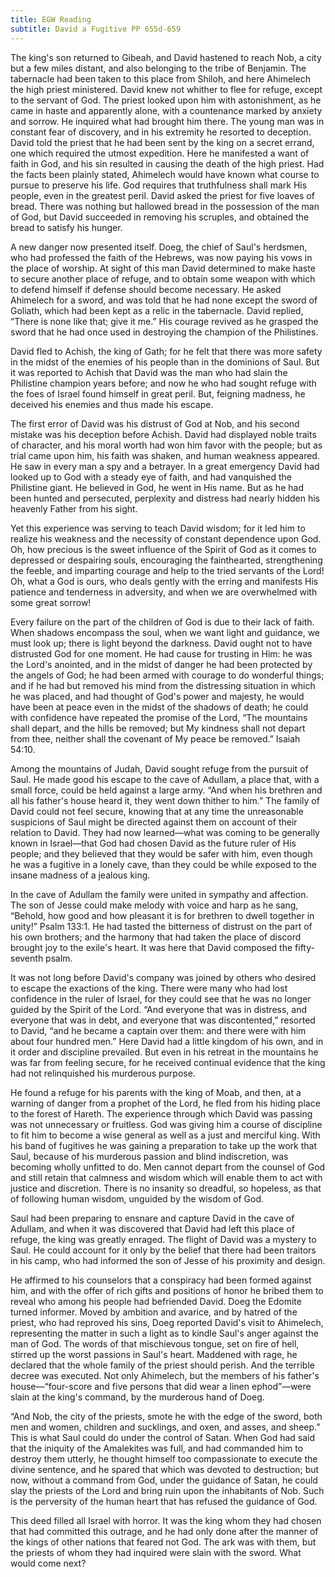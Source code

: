 ```yaml
---
title: EGW Reading
subtitle: David a Fugitive PP 655d-659
---
```


The king's son returned to Gibeah, and David hastened to reach Nob, a city but a few miles distant, and also belonging to the tribe of Benjamin. The tabernacle had been taken to this place from Shiloh, and here Ahimelech the high priest ministered. David knew not whither to flee for refuge, except to the servant of God. The priest looked upon him with astonishment, as he came in haste and apparently alone, with a countenance marked by anxiety and sorrow. He inquired what had brought him there. The young man was in constant fear of discovery, and in his extremity he resorted to deception. David told the priest that he had been sent by the king on a secret errand, one which required the utmost expedition. Here he manifested a want of faith in God, and his sin resulted in causing the death of the high priest. Had the facts been plainly stated, Ahimelech would have known what course to pursue to preserve his life. God requires that truthfulness shall mark His people, even in the greatest peril. David asked the priest for five loaves of bread. There was nothing but hallowed bread in the possession of the man of God, but David succeeded in removing his scruples, and obtained the bread to satisfy his hunger.

A new danger now presented itself. Doeg, the chief of Saul's herdsmen, who had professed the faith of the Hebrews, was now paying his vows in the place of worship. At sight of this man David determined to make haste to secure another place of refuge, and to obtain some weapon with which to defend himself if defense should become necessary. He asked Ahimelech for a sword, and was told that he had none except the sword of Goliath, which had been kept as a relic in the tabernacle. David replied, “There is none like that; give it me.” His courage revived as he grasped the sword that he had once used in destroying the champion of the Philistines.

David fled to Achish, the king of Gath; for he felt that there was more safety in the midst of the enemies of his people than in the dominions of Saul. But it was reported to Achish that David was the man who had slain the Philistine champion years before; and now he who had sought refuge with the foes of Israel found himself in great peril. But, feigning madness, he deceived his enemies and thus made his escape.

The first error of David was his distrust of God at Nob, and his second mistake was his deception before Achish. David had displayed noble traits of character, and his moral worth had won him favor with the people; but as trial came upon him, his faith was shaken, and human weakness appeared. He saw in every man a spy and a betrayer. In a great emergency David had looked up to God with a steady eye of faith, and had vanquished the Philistine giant. He believed in God, he went in His name. But as he had been hunted and persecuted, perplexity and distress had nearly hidden his heavenly Father from his sight.

Yet this experience was serving to teach David wisdom; for it led him to realize his weakness and the necessity of constant dependence upon God. Oh, how precious is the sweet influence of the Spirit of God as it comes to depressed or despairing souls, encouraging the fainthearted, strengthening the feeble, and imparting courage and help to the tried servants of the Lord! Oh, what a God is ours, who deals gently with the erring and manifests His patience and tenderness in adversity, and when we are overwhelmed with some great sorrow!

Every failure on the part of the children of God is due to their lack of faith. When shadows encompass the soul, when we want light and guidance, we must look up; there is light beyond the darkness. David ought not to have distrusted God for one moment. He had cause for trusting in Him: he was the Lord's anointed, and in the midst of danger he had been protected by the angels of God; he had been armed with courage to do wonderful things; and if he had but removed his mind from the distressing situation in which he was placed, and had thought of God's power and majesty, he would have been at peace even in the midst of the shadows of death; he could with confidence have repeated the promise of the Lord, “The mountains shall depart, and the hills be removed; but My kindness shall not depart from thee, neither shall the covenant of My peace be removed.” Isaiah 54:10.

Among the mountains of Judah, David sought refuge from the pursuit of Saul. He made good his escape to the cave of Adullam, a place that, with a small force, could be held against a large army. “And when his brethren and all his father's house heard it, they went down thither to him.” The family of David could not feel secure, knowing that at any time the unreasonable suspicions of Saul might be directed against them on account of their relation to David. They had now learned—what was coming to be generally known in Israel—that God had chosen David as the future ruler of His people; and they believed that they would be safer with him, even though he was a fugitive in a lonely cave, than they could be while exposed to the insane madness of a jealous king.

In the cave of Adullam the family were united in sympathy and affection. The son of Jesse could make melody with voice and harp as he sang, “Behold, how good and how pleasant it is for brethren to dwell together in unity!” Psalm 133:1. He had tasted the bitterness of distrust on the part of his own brothers; and the harmony that had taken the place of discord brought joy to the exile's heart. It was here that David composed the fifty-seventh psalm.

It was not long before David's company was joined by others who desired to escape the exactions of the king. There were many who had lost confidence in the ruler of Israel, for they could see that he was no longer guided by the Spirit of the Lord. “And everyone that was in distress, and everyone that was in debt, and everyone that was discontented,” resorted to David, “and he became a captain over them: and there were with him about four hundred men.” Here David had a little kingdom of his own, and in it order and discipline prevailed. But even in his retreat in the mountains he was far from feeling secure, for he received continual evidence that the king had not relinquished his murderous purpose.

He found a refuge for his parents with the king of Moab, and then, at a warning of danger from a prophet of the Lord, he fled from his hiding place to the forest of Hareth. The experience through which David was passing was not unnecessary or fruitless. God was giving him a course of discipline to fit him to become a wise general as well as a just and merciful king. With his band of fugitives he was gaining a preparation to take up the work that Saul, because of his murderous passion and blind indiscretion, was becoming wholly unfitted to do. Men cannot depart from the counsel of God and still retain that calmness and wisdom which will enable them to act with justice and discretion. There is no insanity so dreadful, so hopeless, as that of following human wisdom, unguided by the wisdom of God.

Saul had been preparing to ensnare and capture David in the cave of Adullam, and when it was discovered that David had left this place of refuge, the king was greatly enraged. The flight of David was a mystery to Saul. He could account for it only by the belief that there had been traitors in his camp, who had informed the son of Jesse of his proximity and design.

He affirmed to his counselors that a conspiracy had been formed against him, and with the offer of rich gifts and positions of honor he bribed them to reveal who among his people had befriended David. Doeg the Edomite turned informer. Moved by ambition and avarice, and by hatred of the priest, who had reproved his sins, Doeg reported David's visit to Ahimelech, representing the matter in such a light as to kindle Saul's anger against the man of God. The words of that mischievous tongue, set on fire of hell, stirred up the worst passions in Saul's heart. Maddened with rage, he declared that the whole family of the priest should perish. And the terrible decree was executed. Not only Ahimelech, but the members of his father's house—“four-score and five persons that did wear a linen ephod”—were slain at the king's command, by the murderous hand of Doeg.

“And Nob, the city of the priests, smote he with the edge of the sword, both men and women, children and sucklings, and oxen, and asses, and sheep.” This is what Saul could do under the control of Satan. When God had said that the iniquity of the Amalekites was full, and had commanded him to destroy them utterly, he thought himself too compassionate to execute the divine sentence, and he spared that which was devoted to destruction; but now, without a command from God, under the guidance of Satan, he could slay the priests of the Lord and bring ruin upon the inhabitants of Nob. Such is the perversity of the human heart that has refused the guidance of God.

This deed filled all Israel with horror. It was the king whom they had chosen that had committed this outrage, and he had only done after the manner of the kings of other nations that feared not God. The ark was with them, but the priests of whom they had inquired were slain with the sword. What would come next?